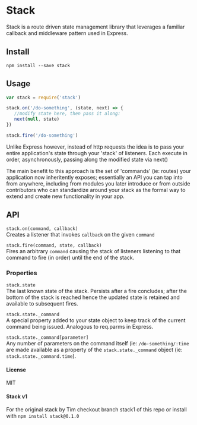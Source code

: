 # Stack

Stack is a route driven state management library that leverages a familiar callback and middleware pattern used in Express.  


## Install
```
npm install --save stack
```

## Usage
```javascript
var stack = require('stack')

stack.on('/do-something', (state, next) => {
   //modify state here, then pass it along: 
   next(null, state)
})

stack.fire('/do-something')
```

Unlike Express however, instead of http requests the idea is to pass your entire application's state through your 'stack' of listeners.  Each execute in order, asynchronously, passing along the modified state via next()

The main benefit to this approach is the set of 'commands' (ie: routes) your application now inheritently exposes; essentially an API you can tap into from anywhere, including from modules you later introduce or from outside contributors who can standardize around your stack as the formal way to extend and create new functionality in your app.


## API

`stack.on(command, callback)`   
Creates a listener that invokes `callback` on the given `command`


`stack.fire(command, state, callback)`   
Fires an arbitrary `command` causing the stack of listeners listening to that command to fire (in order) until the end of the stack. 

### Properties
`stack.state`  
The last known state of the stack.  Persists after a fire concludes; after the bottom of the stack is reached hence the updated state is retained and available to subsequent fires. 


`stack.state._command`  
A special property added to your state object to keep track of the current command being issued. Analogous to req.parms in Express. 


`stack.state._command[parameter]`  
Any number of parameters on the command itself (ie: `/do-something/:time` are made available as a property of the `stack.state._command` object (ie: `stack.state._command.time`). 


#### License
MIT

#### Stack v1
For the original stack by Tim checkout branch stack1 of this repo or install with ```npm install stack@0.1.0``` 
